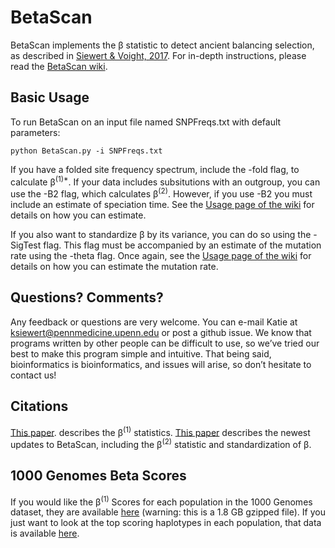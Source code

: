 # BetaScan
BetaScan implements the β statistic to detect ancient balancing selection, as described in [Siewert & Voight, 2017](https://academic.oup.com/mbe/article/doi/10.1093/molbev/msx209/3988103/Detecting-Long-term-Balancing-Selection-using). For in-depth instructions, please read the [BetaScan wiki](https://github.com/ksiewert/BetaScan/wiki).

## Basic Usage
To run BetaScan on an input file named SNPFreqs.txt with default parameters:
```
python BetaScan.py -i SNPFreqs.txt
```
If you have a folded site frequency spectrum, include the -fold flag, to calculate  β<sup>(1)\*</sup>. If your data includes subsitutions with an outgroup, you can use the -B2 flag, which calculates β<sup>(2)</sup>. However, if you use -B2 you must include an estimate of speciation time. See the [Usage page of the wiki](https://github.com/ksiewert/BetaScan/wiki/Usage) for details on how you can estimate.

If you also want to standardize β by its variance, you can do so using the -SigTest flag. This flag must be accompanied by an estimate of the mutation rate using the -theta flag. Once again, see the [Usage page of the wiki](https://github.com/ksiewert/BetaScan/wiki/Usage) for details on how you can estimate the mutation rate.

## Questions? Comments?
Any feedback or questions are very welcome. You can e-mail Katie at ksiewert@pennmedicine.upenn.edu or post a github issue. We know that programs written by other people can be difficult to use, so we’ve tried our best to make this program simple and intuitive. That being said, bioinformatics is bioinformatics, and issues will arise, so don’t hesitate to contact us!

## Citations
[This paper](https://academic.oup.com/mbe/article/doi/10.1093/molbev/msx209/3988103/Detecting-Long-term-Balancing-Selection-using). describes the  β<sup>(1)</sup> statistics. 
[This paper](https://www.biorxiv.org/content/early/2018/12/17/497255) describes the newest updates to BetaScan, including the  β<sup>(2)</sup> statistic and standardization of β.

## 1000 Genomes Beta Scores
If you would like the β<sup>(1)</sup> Scores for each population in the 1000 Genomes dataset, they are available [here](http://coruscant.itmat.upenn.edu/data/SiewertEA_Full_BetaScores.tar.gz) (warning: this is a 1.8 GB gzipped file). If you just want to look at the top scoring haplotypes in each population, that data is available [here](http://coruscant.itmat.upenn.edu/data/SiewertEA_BetaScores.tar.gz).


